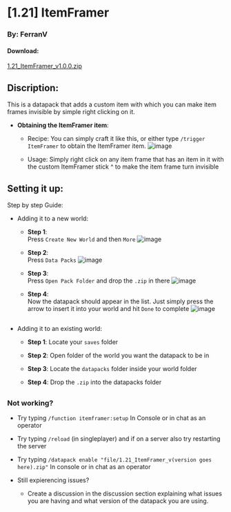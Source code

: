 # [1.21] ItemFramer
### By: FerranV


#### Download: 
[1.21_ItemFramer_v1.0.0.zip](https://github.com/user-attachments/files/16458436/1.21_ItemFramer_v1.0.0.zip)


##
## Discription:
   This is a datapack that adds a custom item with which you can make item frames invisible by simple right clicking on it.

   * **Obtaining the ItemFramer item**:

     * Recipe:
       You can simply craft it like this, or either type ``/trigger ItemFramer`` to obtain the ItemFramer item.
       ![image](https://github.com/user-attachments/assets/875b2657-c7dc-4702-a1e4-30e9cda8bff6)


     * Usage:
       Simply right click on any item frame that has an item in it with the custom ItemFramer stick ^ to make the item frame turn invisible
       
  
## Setting it up:


Step by step Guide:
  * Adding it to a new world:

      * **Step 1**:      
        Press ``Create New World`` and then ``More`` 
        ![image](https://github.com/user-attachments/assets/744d5d73-6880-47df-afd0-8aa33476e424)

  
  
    * **Step 2**:       
        Press ``Data Packs``
        ![image](https://github.com/user-attachments/assets/611d2aaf-60d2-4eb7-ac83-d42aa00c7db4)
        
          
              
    * **Step 3**:          
        Press ``Open Pack Folder`` and drop the ``.zip`` in there
        ![image](https://github.com/user-attachments/assets/39b6703b-3cf5-4407-8a69-289708bb7f14)
        
         
         
    * **Step 4**:          
        Now the datapack should appear in the list. Just simply press the arrow to insert it into your world and hit ``Done`` to complete
        ![image](https://github.com/user-attachments/assets/06f84190-27f0-430a-82c3-e5b5d9950073)

##

  * Adding it to an existing world:
     * **Step 1**:
         Locate your ``saves`` folder

    * **Step 2**:
         Open folder of the world you want the datapack to be in

    * **Step 3**:
         Locate the ``datapacks`` folder inside your world folder

    * **Step 4**:
         Drop the ``.zip`` into the datapacks folder
##

###   Not working?
   * Try typing ``/function itemframer:setup`` In Console or in chat as an operator
   * Try typing ``/reload`` (in singleplayer) and if on a server also try restarting the server
   * Try typing ``/datapack enable "file/1.21_ItemFramer_v(version goes here).zip"`` In console or in chat as an operator
  


* Still expierencing issues?
  * Create a discussion in the discussion section explaining what issues you are having and what version of the datapack you are using.
##

